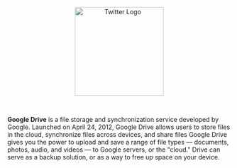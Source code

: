 <p align="center">
    <img width="200" height="auto" src="https://1000logos.net/wp-content/uploads/2021/04/Google-Drive-logo.png" alt="Twitter Logo" />
</p>
   
   <br>
   
**Google Drive** is a file storage and synchronization service developed by Google. Launched on April 24, 2012, Google Drive allows users to store files in the cloud, synchronize files across devices, and share files
Google Drive gives you the power to upload and save a range of file types — documents, photos, audio, and videos — to Google servers, or the "cloud." Drive can serve as a backup solution, or as a way to free up space on your device.







